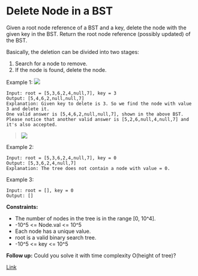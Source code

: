 # Delete Node in a BST

Given a root node reference of a BST and a key, delete the node with the given key in the BST. Return the root node
reference (possibly updated) of the BST.

Basically, the deletion can be divided into two stages:

1. Search for a node to remove.
2. If the node is found, delete the node.

Example 1:
![](https://assets.leetcode.com/uploads/2020/09/04/del_node_1.jpg)

```
Input: root = [5,3,6,2,4,null,7], key = 3
Output: [5,4,6,2,null,null,7]
Explanation: Given key to delete is 3. So we find the node with value 3 and delete it.
One valid answer is [5,4,6,2,null,null,7], shown in the above BST.
Please notice that another valid answer is [5,2,6,null,4,null,7] and it's also accepted.
```

> ![](https://assets.leetcode.com/uploads/2020/09/04/del_node_supp.jpg)


Example 2:

```
Input: root = [5,3,6,2,4,null,7], key = 0
Output: [5,3,6,2,4,null,7]
Explanation: The tree does not contain a node with value = 0.
```

Example 3:

```
Input: root = [], key = 0
Output: []
```

**Constraints:**

- The number of nodes in the tree is in the range [0, 10^4].
- -10^5 <= Node.val <= 10^5
- Each node has a unique value.
- root is a valid binary search tree.
- -10^5 <= key <= 10^5

**Follow up:** Could you solve it with time complexity O(height of tree)?

[Link](https://leetcode.com/problems/delete-node-in-a-bst/)